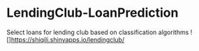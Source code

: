 # LendingClub-LoanPrediction
Select loans for lending club based on classification algorithms
![]https://shiqili.shinyapps.io/lendingclub/
